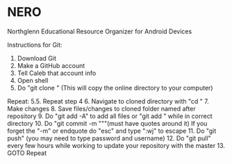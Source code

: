 NERO
====

Northglenn Educational Resource Organizer for Android Devices


Instructions for Git:

1. Download Git
2. Make a GitHub account
3. Tell Caleb that account info
4. Open shell
5. Do "git clone <clone link>" (This will copy the online directory to your computer)

Repeat:
5.5. Repeat step 4
6. Navigate to cloned directory with "cd <repository name>"
7. Make changes
8. Save files/changes to cloned folder named after repository
9. Do "git add -A" to add all files or "git add <filename>" while in correct directory
10. Do "git commit -m "<whatever the change was>""(must have quotes around it)
	If you forget the "-m" or endquote do "esc" and type ":wj" to escape
11. Do "git push" (you may need to type password and username)
12. Do "git pull" every few hours while working to update your repository with the master
13. GOTO Repeat
